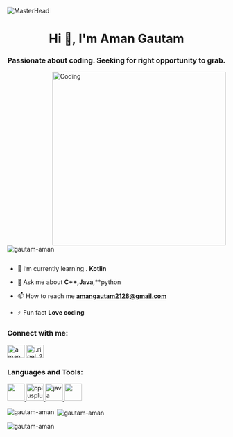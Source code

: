![MasterHead](https://user-images.githubusercontent.com/74038190/241765440-80728820-e06b-4f96-9c9e-9df46f0cc0a5.gif)
<h1 align="center">Hi 👋, I'm Aman Gautam</h1>
<h3 align="center">Passionate about coding. Seeking for right opportunity to grab.</h3>
<img align="right" alt="Coding" width="400" src="https://cdn.dribbble.com/users/1162077/screenshots/3848914/programmer.gif">

<p align="left"> <img src="https://komarev.com/ghpvc/?username=gautam-aman&label=Profile%20views&color=0e75b6&style=flat" alt="gautam-aman" /> </p>

<p align="left"> <a href="https://twitter.com/" target="blank"><img src="https://img.shields.io/twitter/follow/?logo=twitter&style=for-the-badge" alt="" /></a> </p>

- 🌱 I’m currently learning . **Kotlin**

- 💬 Ask me about **C++,Java**,**python

- 📫 How to reach me **amangautam2128@gmail.com**

- ⚡ Fun fact **Love coding**

<h3 align="left">Connect with me:</h3>
<p align="left">
<a href="https://linkedin.com/in/aman gautam" target="blank"><img align="center" src="https://cdn1.iconfinder.com/data/icons/logotypes/32/circle-linkedin-512.png" alt="aman gautam" height="30" width="40" /></a>
<a href="https://instagram.com/i.rigel_28" target="blank"><img align="center" src="https://static.vecteezy.com/system/resources/previews/021/818/124/original/instagram-logo-free-vector.jpg" alt="i.rigel_28" height="30" width="40" /></a>
</p>

<h3 align="left">Languages and Tools:</h3>
<p align="left"> <a href="https://www.cprogramming.com/" target="_blank" rel="noreferrer"> <img src="https://static.vecteezy.com/system/resources/previews/022/101/050/original/java-logo-transparent-free-png.png"  width="40" height="40"> <img src="https://i.pinimg.com/originals/6e/46/e7/6e46e7dbe2bb73dacc055e5dbd85c3ad.png" alt="cplusplus" width="40" height="40"/> </a> <a href="https://www.java.com" target="_blank" rel="noreferrer"> <img src="https://download.logo.wine/logo/C%2B%2B/C%2B%2B-Logo.wine.png" alt="java" width="40" height="40"/> <img src="https://cdn.freebiesupply.com/logos/large/2x/python-5-logo-png-transparent.png" width="40" height="40"  /> </a> </p>

<p><img align="left" src="https://github-readme-stats.vercel.app/api/top-langs?username=gautam-aman&show_icons=true&locale=en&layout=compact" alt="gautam-aman" /></p>

<p>&nbsp;<img align="center" src="https://github-readme-stats.vercel.app/api?username=gautam-aman&show_icons=true&locale=en" alt="gautam-aman" /></p>

<p><img align="center" src="https://github-readme-streak-stats.herokuapp.com/?user=gautam-aman&" alt="gautam-aman" /></p>
